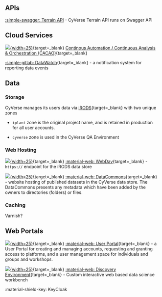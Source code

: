 
[de]: ../assets/de/deIcon.svg
[data]: ../assets/de/dataIcon.svg
[cacao]: ../assets/de/cacao-04.png
[ball]: ../assets/de/cyverse_ball_2022.png

## APIs

[:simple-swagger: Terrain API](https://de.cyverse.org/terrain/docs/index.html) - CyVerse Terrain API runs on Swagger API

## Cloud Services

[![][cacao]{width=25}](https://cyverse.org/cacao){target=_blank} [Continous Automation / Continuous Analysis & Orchestration (CACAO)](https://cyverse.org/cacao){target=_blank} 

[:simple-gitlab: DataWatch](https://gitlab.com/cyverse/datawatch){target=_blank} - a notification system for reporting data events

## Data 

### Storage

CyVerse manages its users data via [iRODS](https://irods.org){target=_blank} with two unique zones

* `iplant` zone is the original project name, and is retained in production for all user accounts.

* `cyverse` zone is used in the CyVerse QA Environment

### Web Hosting

[![][data]{width=25}](https://data.cyverse.org){target=_blank} [:material-web: WebDav](https://data.cyverse.org/){target=_blank} - `https://` endpoint for the iRODS data store

[![][data]{width=25}](https://datacommons.cyverse.org){target=_blank} [:material-web: DataCommons](https://datacommons.cyverse.org/){target=_blank} - website hosting of published datasets in the CyVerse data store. The DataCommons presents any metadata which have been added by the owners to directories (folders) or files.

### Caching

Varnish?


## Web Portals

[![][ball]{width=25}](https://user.cyverse.org/){target=_blank} [:material-web: User Portal](https://user.cyverse.org){target=_blank} - a User Portal for creating and managing accounts, requesting and granting access to platforms, and a user management space for individuals and groups and workshops. 

[![][de]{width=25}](https://de.cyverse.org){target=_blank} [:material-web: Discovery Environment](https://de.cyverse.org){target=_blank}  - Custom interactive web based data science workbench

:material-shield-key: KeyCloak 



